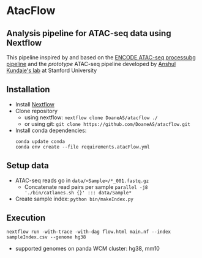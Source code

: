 <!--# ![atacflow](http://physiology.med.cornell.edu/faculty/elemento/lab/wcmc_logo.gif) -->
# AtacFlow
## Analysis pipeline for ATAC-seq data using Nextflow

This pipeline inspired by and based on the [ENCODE ATAC-seq processubg pipeline](https://www.encodeproject.org/atac-seq/) and
the *prototype* ATAC-seq pipeline
developed by [Anshul Kundaje's lab](https://github.com/kundajelab/atac_dnase_pipelines) at Stanford University

## Installation
* Install [Nextflow](https://www.nextflow.io)
* Clone repository 
  * using nextflow: ```nextflow clone DoaneAS/atacflow ./```
  * or using git: ```git clone https://github.com/DoaneAS/atacflow.git```
* Install conda dependencies:
   ```
   conda update conda
   conda env create --file requirements.atacFlow.yml
   ```

## Setup data
* ATAC-seq reads go in ```data/<Sample>/*_001.fastq.gz```
  * Concatenate read pairs per sample ```parallel -j8 './bin/catlanes.sh {}' ::: data/Sample*```
* Create sample index: `python bin/makeIndex.py`

## Execution  
```
nextflow run -with-trace -with-dag flow.html main.nf --index sampleIndex.csv --genome hg38
```  
* supported genomes on panda WCM cluster:  hg38, mm10
